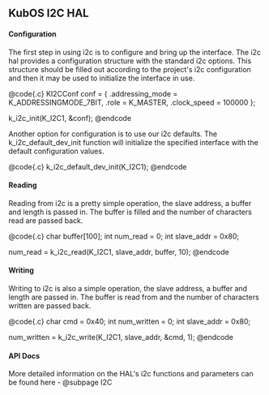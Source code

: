 ## KubOS I2C HAL

#### Configuration

The first step in using i2c is to configure and bring up the interface. The i2c hal provides a configuration structure with the standard i2c options. This structure should be filled out according to the project's i2c configuration and then it may be used to initialize the interface in use.

@code{.c}
KI2CConf conf = {
    .addressing_mode = K_ADDRESSINGMODE_7BIT,
    .role = K_MASTER,
    .clock_speed = 100000
};

k_i2c_init(K_I2C1, &conf);
@endcode

Another option for configuration is to use our i2c defaults. The k_i2c_default_dev_init function will initialize the specified interface with the default configuration values.

@code{.c}
k_i2c_default_dev_init(K_I2C1);
@endcode

#### Reading

Reading from i2c is a pretty simple operation, the slave address, a buffer and length is passed in. The buffer is filled and the number of characters read are passed back.

@code{.c}
char buffer[100];
int num_read = 0;
int slave_addr = 0x80;

num_read = k_i2c_read(K_I2C1, slave_addr, buffer, 10);
@endcode

#### Writing

Writing to i2c is also a simple operation, the slave address, a buffer and length are passed in. The buffer is read from and the number of characters written are passed back.

@code{.c}
char cmd = 0x40;
int num_written = 0;
int slave_addr = 0x80;

num_written = k_i2c_write(K_I2C1, slave_addr, &cmd, 1);
@endcode


#### API Docs

More detailed information on the HAL's i2c functions and parameters can be found here - @subpage I2C
